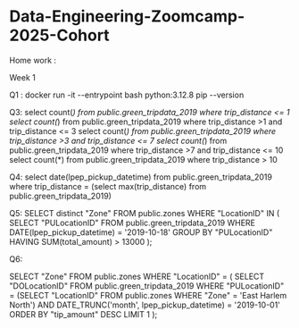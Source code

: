 # Data-Engineering-Zoomcamp-2025-Cohort

Home work :

Week 1

Q1 : 
docker run -it --entrypoint bash python:3.12.8
pip --version

Q3: 
select count(*) from public.green_tripdata_2019 where trip_distance <= 1 
select count(*) from public.green_tripdata_2019 where trip_distance >1 and trip_distance <= 3 
select count(*) from public.green_tripdata_2019 where trip_distance >3 and trip_distance <= 7 
select count(*) from public.green_tripdata_2019 where trip_distance >7 and trip_distance <= 10
select count(*) from public.green_tripdata_2019 where trip_distance > 10 

Q4:
select date(lpep_pickup_datetime) from public.green_tripdata_2019 where trip_distance = (select max(trip_distance) from public.green_tripdata_2019) 

Q5: 
SELECT 
  distinct "Zone" 
FROM 
  public.zones 
WHERE 
  "LocationID" IN (
    SELECT 
      "PULocationID" 
    FROM 
      public.green_tripdata_2019 
    WHERE 
      DATE(lpep_pickup_datetime) = '2019-10-18' 
    GROUP BY 
      "PULocationID" 
    HAVING 
      SUM(total_amount) > 13000
  );

  
Q6:

SELECT "Zone" 
FROM public.zones 
WHERE "LocationID" = (
  SELECT "DOLocationID" 
  FROM public.green_tripdata_2019 
  WHERE 
    "PULocationID" = (SELECT "LocationID" FROM public.zones WHERE "Zone" = 'East Harlem North') 
    AND DATE_TRUNC('month', lpep_pickup_datetime) = '2019-10-01' 
  ORDER BY "tip_amount" DESC 
  LIMIT 1
);


